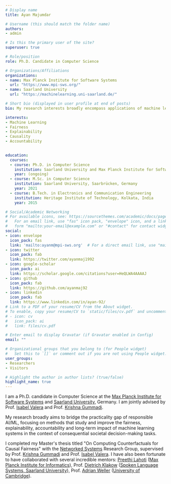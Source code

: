 ```yaml
---
# Display name
title: Ayan Majumdar

# Username (this should match the folder name)
authors:
- admin

# Is this the primary user of the site?
superuser: true

# Role/position
role: Ph.D. Candidate in Computer Science

# Organizations/Affiliations
organizations:
- name: Max Planck Institute for Software Systems
  url: "https://www.mpi-sws.org/"
- name: Saarland University
  url: "https://machinelearning.uni-saarland.de/"

# Short bio (displayed in user profile at end of posts)
bio: My research interests broadly encompass applications of machine learning in decision-making and high-stakes scenarios while ensuring the fairness, explainability and robustness of such systems. 

interests:
- Machine Learning
- Fairness
- Explainability
- Causality
- Accountability
 

education:
  courses:
  - course: Ph.D. in Computer Science
    institution: Saarland University and Max Planck Institute for Software Systems, Saarbrücken, Germany
    year: (ongoing)
  - course: M.Sc. in Computer Science
    institution: Saarland University, Saarbrücken, Germany
    year: 2021
  - course: B.Tech. in Electronics and Communication Engineering
    institution: Heritage Institute of Technology, Kolkata, India
    year: 2015

# Social/Academic Networking
# For available icons, see: https://sourcethemes.com/academic/docs/page-builder/#icons
#   For an email link, use "fas" icon pack, "envelope" icon, and a link in the
#   form "mailto:your-email@example.com" or "#contact" for contact widget.
social:
- icon: envelope
  icon_pack: fas
  link: 'mailto:ayanm@mpi-sws.org'  # For a direct email link, use "mailto:test@example.org".
- icon: twitter
  icon_pack: fab
  link: https://twitter.com/ayanmaj1992
- icon: google-scholar
  icon_pack: ai
  link: https://scholar.google.com/citations?user=HeQLWA4AAAAJ
- icon: github
  icon_pack: fab
  link: https://github.com/ayanmaj92
- icon: linkedin
  icon_pack: fab
  link: https://www.linkedin.com/in/ayan-92/
# Link to a PDF of your resume/CV from the About widget.
# To enable, copy your resume/CV to `static/files/cv.pdf` and uncomment the lines below.
# - icon: cv
#   icon_pack: ai
#   link: files/cv.pdf

# Enter email to display Gravatar (if Gravatar enabled in Config)
email: ""

# Organizational groups that you belong to (for People widget)
#   Set this to `[]` or comment out if you are not using People widget.
user_groups:
- Researchers
- Visitors

# Highlight the author in author lists? (true/false)
highlight_name: true
---
```


I am a Ph.D. candidate in Computer Science at the [Max Planck Institute for Software Systems](https://www.mpi-sws.org/) and [Saarland University](https://machinelearning.uni-saarland.de/), Germany. I am jointly advised by Prof. [Isabel Valera](https://ivaleram.github.io/) and Prof. [Krishna Gummadi](https://people.mpi-sws.org/~gummadi/).   

My research broadly aims to bridge the practicality gap of responsible AI/ML, focusing on methods that study and improve the fairness, explainability, accountability and long-term impact of machine learning systems in the context of consequential societal decision-making tasks.

I completed my Master's thesis titled "On Computing Counterfactuals for Causal Fairness" with the [Networked Systems](https://people.mpi-sws.org/~gummadi/) Research Group, supervised by Prof. [Krishna Gummadi](https://people.mpi-sws.org/~gummadi/) and Prof. [Isabel Valera](https://ivaleram.github.io/). I have also been fortunate to have collaborated with several incredible mentors: [Preethi Lahoti](https://people.mpi-inf.mpg.de/~plahoti/) ([Max Planck Institute for Informatics](https://www.mpi-inf.mpg.de/departments/databases-and-information-systems)), Prof. [Dietrich Klakow](http://scholar.google.de/citations?user=_HtGYmoAAAAJ&hl=de) ([Spoken Language Systems, Saarland University](https://www.lsv.uni-saarland.de/)), Prof. [Adrian Weller](http://mlg.eng.cam.ac.uk/adrian/) ([University of Cambridge](http://mlg.eng.cam.ac.uk/)).
